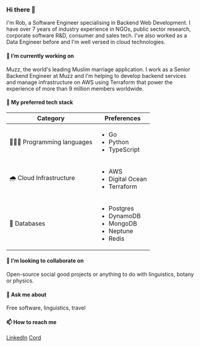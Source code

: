 ### Hi there 👋

I'm Rob, a Software Engineer specialising in Backend Web Development. I have over 7 years of industry experience in NGOs, public sector research, corporate software R&D, consumer and sales tech. I've also worked as a Data Engineer before and I'm well versed in cloud technologies.

#### 🔭 I’m currently working on

Muzz, the world's leading Muslim marriage application. I work as a Senior Backend Engineer at Muzz and I'm helping to develop backend services and manage infrastructure on AWS using Terraform that power the experience of more than 9 million members worldwide.

#### 🦾 My preferred tech stack

|Category|Preferences|
|---|---|
|👨🏻‍💻 Programming languages|<ul><li>Go</li><li>Python</li><li>TypeScript</li></ul>|
|🌧️ Cloud Infrastructure|<ul><li>AWS</li><li>Digital Ocean</li><li>Terraform</li></ul>|
|💾 Databases|<ul><li>Postgres</li><li>DynamoDB</li><li>MongoDB</li><li>Neptune</li><li>Redis</li></ul>|

#### 👯 I’m looking to collaborate on

Open-source social good projects or anything to do with linguistics, botany or physics.

#### 💬 Ask me about

Free software, linguistics, travel

#### 📫 How to reach me

[LinkedIn](https://www.linkedin.com/in/robertfocke/) [Cord](https://cord.co/candidate/account/u/candidate/50287)
